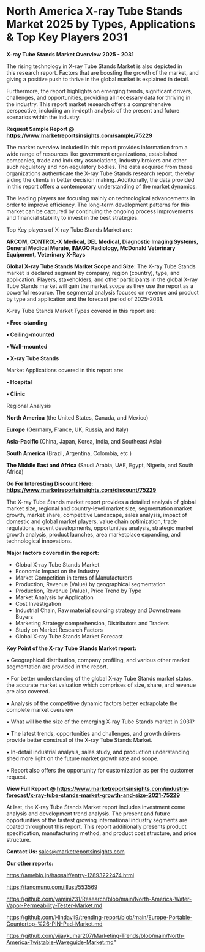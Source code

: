 # North America X-ray Tube Stands Market 2025 by Types, Applications & Top Key Players 2031

<Strong> X-ray Tube Stands Market Overview 2025 - 2031</strong>

The rising technology in X-ray Tube Stands Market is also depicted in this research report. Factors that are boosting the growth of the market, and giving a positive push to thrive in the global market is explained in detail.

Furthermore, the report highlights on emerging trends, significant drivers, challenges, and opportunities, providing all necessary data for thriving in the industry. This report market research offers a comprehensive perspective, including an in-depth analysis of the present and future scenarios within the industry.

<strong>Request Sample Report @ <a href=https://www.marketreportsinsights.com/sample/75229>https://www.marketreportsinsights.com/sample/75229</a></strong>

The market overview included in this report provides information from a wide range of resources like government organizations, established companies, trade and industry associations, industry brokers and other such regulatory and non-regulatory bodies. The data acquired from these organizations authenticate the X-ray Tube Stands research report, thereby aiding the clients in better decision making. Additionally, the data provided in this report offers a contemporary understanding of the market dynamics.

The leading players are focusing mainly on technological advancements in order to improve efficiency. The long-term development patterns for this market can be captured by continuing the ongoing process improvements and financial stability to invest in the best strategies.

Top Key players of X-ray Tube Stands Market are:

<strong>ARCOM, CONTROL-X Medical, DEL Medical, Diagnostic Imaging Systems, General Medical Merate, IMAGO Radiology, McDonald Veterinary Equipment, Veterinary X-Rays</strong>

<strong><b>Global X-ray Tube Stands Market Scope and Size:</b></strong>
The X-ray Tube Stands market is declared segment by company, region (country), type, and application. Players, stakeholders, and other participants in the global X-ray Tube Stands market will gain the market scope as they use the report as a powerful resource. The segmental analysis focuses on revenue and product by type and application and the forecast period of 2025-2031.

X-ray Tube Stands Market Types covered in this report are:

<strong>• Free-standing

• Ceiling-mounted

• Wall-mounted

• X-ray Tube Stands</strong>

Market Applications covered in this report are:

<strong>• Hospital

• Clinic</strong> 

Regional Analysis

<strong>North America</strong> (the United States, Canada, and Mexico)

<strong>Europe</strong> (Germany, France, UK, Russia, and Italy)

<strong>Asia-Pacific</strong> (China, Japan, Korea, India, and Southeast Asia)

<strong>South America</strong> (Brazil, Argentina, Colombia, etc.)

<strong>The Middle East and Africa</strong> (Saudi Arabia, UAE, Egypt, Nigeria, and South Africa)

<strong>Go For Interesting Discount Here: <a href=https://www.marketreportsinsights.com/discount/75229>https://www.marketreportsinsights.com/discount/75229</a></strong>

The X-ray Tube Stands market report provides a detailed analysis of global market size, regional and country-level market size, segmentation market growth, market share, competitive Landscape, sales analysis, impact of domestic and global market players, value chain optimization, trade regulations, recent developments, opportunities analysis, strategic market growth analysis, product launches, area marketplace expanding, and technological innovations.

<strong><b>Major factors covered in the report:</b></strong>
<ul>
  <li>Global X-ray Tube Stands Market </li>
  <li>Economic Impact on the Industry</li>
  <li>Market Competition in terms of Manufacturers</li>
  <li>Production, Revenue (Value) by geographical segmentation</li>
  <li>Production, Revenue (Value), Price Trend by Type</li>
  <li>Market Analysis by Application</li>
  <li>Cost Investigation</li>
  <li>Industrial Chain, Raw material sourcing strategy and Downstream Buyers</li>
  <li>Marketing Strategy comprehension, Distributors and Traders</li>
  <li>Study on Market Research Factors</li>
  <li>Global X-ray Tube Stands Market Forecast</li>
</ul>

<strong><b>Key Point of the X-ray Tube Stands Market report:</b></strong>

• Geographical distribution, company profiling, and various other market segmentation are provided in the report.

• For better understanding of the global X-ray Tube Stands market status, the accurate market valuation which comprises of size, share, and revenue are also covered.

• Analysis of the competitive dynamic factors better extrapolate the complete market overview

• What will be the size of the emerging X-ray Tube Stands market in 2031?

• The latest trends, opportunities and challenges, and growth drivers provide better construal of the X-ray Tube Stands Market.

• In-detail industrial analysis, sales study, and production understanding shed more light on the future market growth rate and scope.

• Report also offers the opportunity for customization as per the customer request.

<strong><b>View Full Report @ <a href=https://www.marketreportsinsights.com/industry-forecast/x-ray-tube-stands-market-growth-and-size-2021-75229>https://www.marketreportsinsights.com/industry-forecast/x-ray-tube-stands-market-growth-and-size-2021-75229</a></b></strong>


At last, the X-ray Tube Stands Market report includes investment come analysis and development trend analysis. The present and future opportunities of the fastest growing international industry segments are coated throughout this report. This report additionally presents product specification, manufacturing method, and product cost structure, and price structure.

<strong>Contact Us:</strong>
sales@marketreportsinsights.com

<strong>Our other reports:</strong>

<a href=https://ameblo.jp/haqsaif/entry-12893222474.html>https://ameblo.jp/haqsaif/entry-12893222474.html</a>

<a href=https://tanomuno.com/illust/553569>https://tanomuno.com/illust/553569</a>

<a href=https://github.com/yamini231/Research/blob/main/North-America-Water-Vapor-Permeability-Tester-Market.md>https://github.com/yamini231/Research/blob/main/North-America-Water-Vapor-Permeability-Tester-Market.md</a>

<a href=https://github.com/Hindavii9/trending-report/blob/main/Europe-Portable-Countertop-%26-PIN-Pad-Market.md>https://github.com/Hindavii9/trending-report/blob/main/Europe-Portable-Countertop-%26-PIN-Pad-Market.md</a>

<a href=https://github.com/vijaykumar207/Marketing-Trends/blob/main/North-America-Twistable-Waveguide-Market.md>https://github.com/vijaykumar207/Marketing-Trends/blob/main/North-America-Twistable-Waveguide-Market.md</a>"
